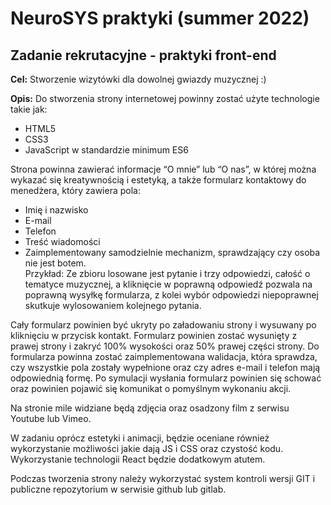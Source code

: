 # NeuroSYS praktyki (summer 2022)

## Zadanie rekrutacyjne - praktyki front-end

**Cel:** Stworzenie wizytówki dla dowolnej gwiazdy muzycznej :)

**Opis:** Do stworzenia strony internetowej powinny zostać użyte technologie takie jak:
- HTML5
- CSS3
- JavaScript w standardzie minimum ES6

Strona powinna zawierać informacje “O mnie” lub “O nas”, w której można wykazać się kreatywnością i estetyką, a także formularz kontaktowy do menedżera, który zawiera pola:
- Imię i nazwisko
- E-mail
- Telefon
- Treść wiadomości
- Zaimplementowany samodzielnie mechanizm, sprawdzający czy osoba nie jest botem.<br>
Przykład: Ze zbioru losowane jest pytanie i trzy odpowiedzi, całość o tematyce
muzycznej, a kliknięcie w poprawną odpowiedź pozwala na poprawną wysyłkę
formularza, z kolei wybór odpowiedzi niepoprawnej skutkuje wylosowaniem kolejnego
pytania.

Cały formularz powinien być ukryty po załadowaniu strony i wysuwany po kliknięciu w przycisk kontakt. Formularz powinien zostać wysunięty z prawej strony i zakryć 100% wysokości oraz 50% prawej części strony. Do formularza powinna zostać zaimplementowana walidacja, która sprawdza, czy wszystkie pola zostały wypełnione oraz czy adres e-mail i telefon mają odpowiednią formę. Po symulacji wysłania formularz powinien się schować oraz powinien pojawić się komunikat o pomyślnym wykonaniu akcji.

Na stronie mile widziane będą zdjęcia oraz osadzony film z serwisu Youtube lub Vimeo.

W zadaniu oprócz estetyki i animacji, będzie oceniane również wykorzystanie możliwości jakie dają JS i CSS oraz czystość kodu. Wykorzystanie technologii React będzie dodatkowym atutem.

Podczas tworzenia strony należy wykorzystać system kontroli wersji GIT i publiczne repozytorium w serwisie github lub gitlab.